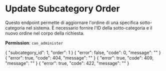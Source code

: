 # Update Subcategory Order

Questo endpoint permette di aggiornare l'ordine di una specifica sotto-categoria nel sistema. È necessario fornire l'ID
della sotto-categoria e il nuovo ordine nel corpo della richiesta.

**Permission**: `can_administer`

<api-endpoint openapi-path="./../openapi.yaml" endpoint="/subcategories/{subcategory_id}/order" method="put">
    <request>
        <sample lang="JSON" title="Payload">
            {
                "subcategory_id": 1,
                "order": 1
            }
        </sample>
    </request>
    <response type="200">
        <sample lang="JSON">
            {
                "error": false,
                "code": 0,
                "message": ""
            }
        </sample>
    </response>
    <response type="404">
        <sample lang="JSON">
            {
                "error": true,
                "code": 404,
                "message": ""
            }
        </sample>
    </response>
    <response type="409">
        <sample lang="JSON">
            {
                "error": true,
                "code": 409,
                "message": ""
            }
        </sample>
    </response>
    <response type="422">
        <sample lang="JSON">
            {
                "error": true,
                "code": 422,
                "message": ""
            }
        </sample>
    </response>
</api-endpoint>